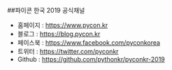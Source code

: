 ##파이콘 한국 2019 공식채널
- 홈페이지 : https://www.pycon.kr
- 블로그 : https://blog.pycon.kr
- 페이스북 : https://www.facebook.com/pyconkorea
- 트위터 : https://twitter.com/pyconkr
- Github : https://github.com/pythonkr/pyconkr-2019
